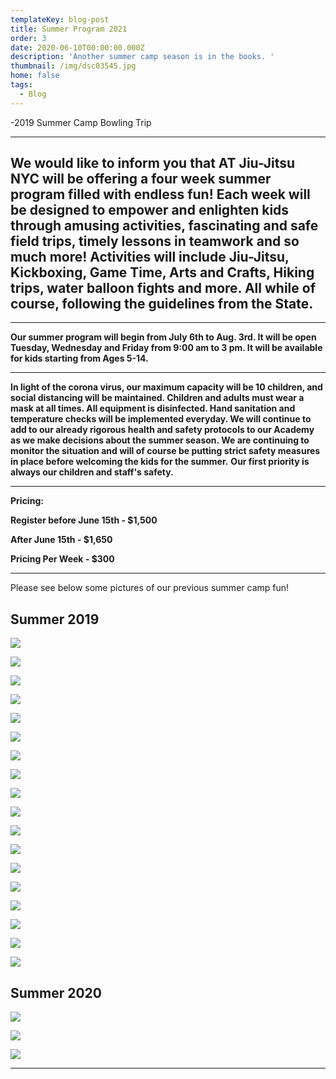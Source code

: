 ```yaml
---
templateKey: blog-post
title: Summer Program 2021
order: 3
date: 2020-06-10T00:00:00.000Z
description: 'Another summer camp season is in the books. '
thumbnail: /img/dsc03545.jpg
home: false
tags:
  - Blog
---
```

\-2019 Summer Camp Bowling Trip

- - -

## **We would like to inform you that AT Jiu-Jitsu NYC will be offering a four week summer program filled with endless fun! Each week will be designed to empower and enlighten kids through amusing activities, fascinating and safe field trips, timely lessons in teamwork and so much more! Activities will include Jiu-Jitsu, Kickboxing, Game Time, Arts and Crafts, Hiking trips, water balloon fights and more. All while of course, following the guidelines from the State.**

- - -

**Our summer program will begin from July 6th to Aug. 3rd. It will be open Tuesday, Wednesday and Friday from 9:00 am to 3 pm. It will be available for kids starting from Ages 5-14.**

- - -

**In light of the corona virus, our maximum capacity will be 10 children, and social distancing will be maintained. Children and adults must wear a mask at all times. All equipment is disinfected. Hand sanitation and temperature checks will be implemented everyday. We will continue to add to our already rigorous health and safety protocols to our Academy as we make decisions about the summer season. We are continuing to monitor the situation and will of course be putting strict safety measures in place before welcoming the kids for the summer.**  **Our first priority is always our children and staff's safety.**

- - -

**Pricing:**

**Register before June 15th - $1,500**

**After June 15th - $1,650**

**Pricing Per Week - $300**

- - -

Please see below some pictures of our previous summer camp fun! 

## **Summer 2019**

![](/img/1.jpg)

![](/img/videocapture_20200818-185408.jpg)

![](/img/img_7284.jpg)

![](/img/6.jpg)

![](/img/11.jpg)

![](/img/5.jpg)

![](/img/img_7332.jpg)

![](/img/img_7412.jpg)

![](/img/10.jpg)

![](/img/dsc03249.jpg)

![](/img/7.jpg)

![](/img/dsc03300-1-.jpg)

![](/img/13.jpg)

![](/img/img_7331.jpg)

![](/img/4.jpg)

![](/img/img_7395.jpg)

![](/img/9.jpg)

![](/img/dsc03295-1-.jpg)

## **Summer 2020**

![](/img/img_1831.jpg)

![](/img/videocapture_20200818-191038.jpg)

![](/img/img_1861.jpg)

- - -
